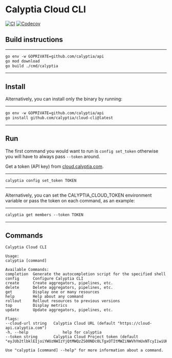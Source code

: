 
# Calyptia Cloud CLI

[![CI](https://github.com/calyptia/cloud-cli/actions/workflows/ci.yml/badge.svg)](https://github.com/calyptia/cloud-cli/actions/workflows/ci.yml)
[![Codecov](https://codecov.io/gh/calyptia/cloud-cli/branch/main/graph/badge.svg?token=TY36W7B87A)](https://codecov.io/gh/calyptia/cloud-cli)

## Build instructions

---

```markdown
go env -w GOPRIVATE=github.com/calyptia/api
go mod download
go build ./cmd/calyptia
```

---

## Install

Alternatively, you can install only the binary by running:

---

```markdown
go env -w GOPRIVATE=github.com/calyptia/api
go install github.com/calyptia/cloud-cli@latest
```

---

## Run

The first command you would want to run is `config set_token` otherwise
you will have to always pass `--token` around.

Get a token (API key) from [cloud.calyptia.com](https://cloud.calyptia.com).

---

```markdown
calyptia config set_token TOKEN
```

---

Alternatively, you can set the CALYPTIA_CLOUD_TOKEN environment variable or
pass the token on each command, as an example:

---

```markdown
calyptia get members --token TOKEN
```

---

## Commands

```shell
Calyptia Cloud CLI

Usage:
calyptia [command]

Available Commands:
completion  Generate the autocompletion script for the specified shell
config      Configure Calyptia CLI
create      Create aggregators, pipelines, etc.
delete      Delete aggregators, pipelines, etc.
get         Display one or many resources
help        Help about any command
rollout     Rollout resources to previous versions
top         Display metrics
update      Update aggregators, pipelines, etc.

Flags:
--cloud-url string   Calyptia Cloud URL (default "https://cloud-api.calyptia.com")
-h, --help               help for calyptia
--token string       Calyptia Cloud Project token (default "eyJUb2tlbklEIjoiYWUzNWIzYjQtMWQzZS00NDc0LTgxOTItMWZiNWVhYmUxNTcyIiwiUHJvamVjdElEIjoiM2FlZTlhMmMtMDQwNi00NDkxLTgzNmMtMzYxZjk1ZmU2MTMzIn0.zHxzlUAKo8nl6s4_yyN17HjYNWOfBnlenv2niXywzYh98VJofKtHr3pnEizjO6U2")

Use "calyptia [command] --help" for more information about a command.

```
